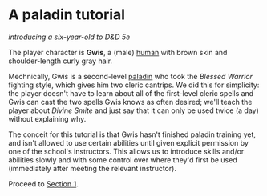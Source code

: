 # A paladin tutorial
_introducing a six-year-old to D&amp;D 5e_

The player character is **Gwis**, a (male) [human](http://dnd5e.wikidot.com/lineage:human) with brown skin and shoulder-length curly gray hair.

Mechnically, Gwis is a second-level [paladin](http://dnd5e.wikidot.com/paladin) who took the _Blessed Warrior_ fighting style, which gives him two cleric cantrips.  We did this for simplicity: the player doesn't have to learn about all of the first-level cleric spells and Gwis can cast the two spells Gwis knows as often desired; we'll teach the player about _Divine Smite_ and just say that it can only be used twice (a day) without explaining why.

The conceit for this tutorial is that Gwis hasn't finished paladin training yet, and isn't allowed to use certain abilities until given explicit permission by one of the school's instructors.  This allows us to introduce skills and/or abilities slowly and with some control over where they'd first be used (immediately after meeting the relevant instructor).

Proceed to [Section 1](https://github.com/Todd-L-Miller/a-paladin-tutorial/blob/main/section-01.md).
